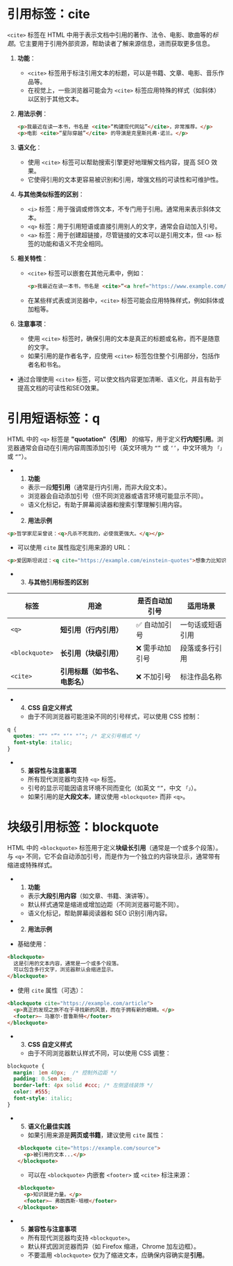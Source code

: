 
# 引用标签：cite

`<cite>` 标签在 HTML 中用于表示文档中引用的著作、法令、电影、歌曲等的*标题*。它主要用于引用外部资源，帮助读者了解来源信息，进而获取更多信息。

1. **功能**：
   - `<cite>` 标签用于标注引用文本的标题，可以是书籍、文章、电影、音乐作品等。
   - 在视觉上，一些浏览器可能会为 `<cite>` 标签应用特殊的样式（如斜体）以区别于其他文本。

2. **用法示例**：
   ```html
   <p>我最近在读一本书，书名是 <cite>“构建现代网站”</cite>，非常推荐。</p>
   <p>电影 <cite>“星际穿越”</cite> 的导演是克里斯托弗·诺兰。</p>
   ```

3. **语义化**：
   - 使用 `<cite>` 标签可以帮助搜索引擎更好地理解文档内容，提高 SEO 效果。
   - 它使得引用的文本更容易被识别和引用，增强文档的可读性和可维护性。

4. **与其他类似标签的区别**：
   - `<i>` 标签：用于强调或修饰文本，不专门用于引用。通常用来表示斜体文本。
   - `<q>` 标签：用于引用短语或直接引用别人的文字，通常会自动加入引号。
   - `<a>` 标签：用于创建超链接，尽管链接的文本可以是引用文本，但 `<a>` 标签的功能和语义不完全相同。

5. **相关特性**：
   - `<cite>` 标签可以嵌套在其他元素中，例如：
     ```html
     <p>我最近在读一本书，书名是 <cite>“<a href="https://www.example.com/book">构建现代网站</a>”</cite>，非常推荐。</p>
     ```
   - 在某些样式表或浏览器中，`<cite>` 标签可能会应用特殊样式，例如斜体或加粗等。

6. **注意事项**：
   - 使用 `<cite>` 标签时，确保引用的文本是真正的标题或名称，而不是随意的文字。
   - 如果引用的是作者名字，应使用 `<cite>` 标签包住整个引用部分，包括作者名和书名。

- 通过合理使用 `<cite>` 标签，可以使文档内容更加清晰、语义化，并且有助于提高文档的可读性和SEO效果。

# 引用短语标签：q

HTML 中的 `<q>` 标签是 **"quotation"（引用）** 的缩写，用于定义**行内短引用**。浏览器通常会自动在引用内容周围添加引号（英文环境为 `“”` 或 `‘’`，中文环境为 `「」` 或 `“”`）。

- 1. **功能**
	- 表示一段**短引用**（通常是行内引用，而非大段文本）。
	- 浏览器会自动添加引号（但不同浏览器或语言环境可能显示不同）。
	- 语义化标记，有助于屏幕阅读器和搜索引擎理解引用内容。

- 2. **用法示例**
```html
<p>哲学家尼采曾说：<q>凡杀不死我的，必使我更强大。</q></p>
```
- 可以使用 `cite` 属性指定引用来源的 URL：
```html
<p>爱因斯坦说过：<q cite="https://example.com/einstein-quotes">想象力比知识更重要。</q></p>
```

 - 3. **与其他引用标签的区别**

| 标签             | 用途                | 是否自动加引号  | 适用场景     |
| -------------- | ----------------- | -------- | -------- |
| `<q>`          | **短引用（行内引用）**     | ✅ 自动加引号  | 一句话或短语引用 |
| `<blockquote>` | **长引用（块级引用）**     | ❌ 需手动加引号 | 段落或多行引用  |
| `<cite>`       | **引用标题（如书名、电影名）** | ❌ 不加引号   | 标注作品名称   |

- 4. **CSS 自定义样式**
	- 由于不同浏览器可能渲染不同的引号样式，可以使用 CSS 控制：
```css
q {
  quotes: "“" "”" "‘" "’"; /* 定义引号格式 */
  font-style: italic;
}
```

- 5. **兼容性与注意事项**
	- 所有现代浏览器均支持 `<q>` 标签。
	- 引号的显示可能因语言环境不同而变化（如英文 `“”`，中文 `「」`）。
	- 如果引用的是**大段文本**，建议使用 `<blockquote>` 而非 `<q>`。

# 块级引用标签：blockquote

HTML 中的 `<blockquote>` 标签用于定义**块级长引用**（通常是一个或多个段落）。与 `<q>` 不同，它不会自动添加引号，而是作为一个独立的内容块显示，通常带有缩进或特殊样式。

- 1. **功能**
	- 表示**大段引用内容**（如文章、书籍、演讲等）。
	- 默认样式通常是缩进或增加边距（不同浏览器可能不同）。
	- 语义化标记，帮助屏幕阅读器和 SEO 识别引用内容。

-  2. **用法示例**

- 基础使用：
```html
<blockquote>
  这是引用的文本内容，通常是一个或多个段落。
  可以包含多行文字，浏览器默认会缩进显示。
</blockquote>
```

- 使用 `cite` 属性（可选）：
```html
<blockquote cite="https://example.com/article">
  <p>真正的发现之旅不在于寻找新的风景，而在于拥有新的眼睛。</p>
  <footer>— 马塞尔·普鲁斯特</footer>
</blockquote>
```

- 3. **CSS 自定义样式**
	- 由于不同浏览器默认样式不同，可以使用 CSS 调整：
```css
blockquote {
  margin: 1em 40px;  /* 控制外边距 */
  padding: 0.5em 1em;
  border-left: 4px solid #ccc; /* 左侧竖线装饰 */
  color: #555;
  font-style: italic;
}
```

- 5. **语义化最佳实践**
	- 如果引用来源是**网页或书籍**，建议使用 `cite` 属性：
  ```html
  <blockquote cite="https://example.com/source">
    <p>被引用的文本...</p>
  </blockquote>
  ```
	- 可以在 `<blockquote>` 内嵌套 `<footer>` 或 `<cite>` 标注来源：
  ```html
  <blockquote>
    <p>知识就是力量。</p>
    <footer>— 弗朗西斯·培根</footer>
  </blockquote>
  ```

- 5. **兼容性与注意事项**
	- 所有现代浏览器均支持 `<blockquote>`。
	- 默认样式因浏览器而异（如 Firefox 缩进，Chrome 加左边框）。
	- 不要滥用 `<blockquote>` 仅为了缩进文本，应确保内容确实是**引用**。